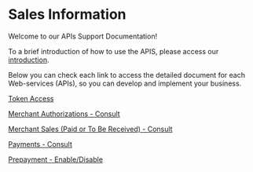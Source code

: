 
# Sales Information

Welcome to our APIs Support Documentation!

To a brief introduction of how to use the APIS, please access our [introduction][1].

Below you can check each link to access the detailed document for each Web-services (APIs), so you can develop and implement your business.

[Token Access](TokenGenerationforWeb-services.md)

[Merchant Authorizations - Consult](../api/?type=post&path=/autorizacoes/{inst}/{merchant})

[Merchant Sales (Paid or To Be Received) - Consult](../api/?type=get&path=/resources/v1/{tipoVenda}/{inst}/{merchant}/{dataInicio}/{dataFim})

[Payments - Consult](../api/?type=get&path=/resources/v1/transacoes/sumarizacao/{inst}/{merchant}/{dataInicio}/{dataFim})

[Prepayment - Enable/Disable](../api/?type=post&path=/updatePrepayFlag/)

[1]: APIs-Introduction.md
